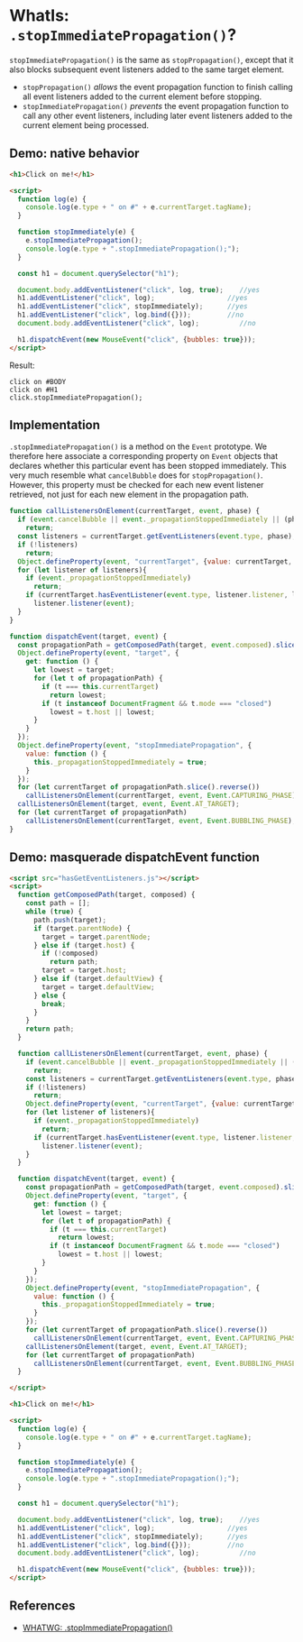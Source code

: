 # WhatIs: `.stopImmediatePropagation()`?

`stopImmediatePropagation()` is the same as `stopPropagation()`, except that it also blocks subsequent event listeners added to the same target element.

 * `stopPropagation()` *allows* the event propagation function to finish calling all event listeners added to the current element before stopping.  
 * `stopImmediatePropagation()` *prevents* the event propagation function to call any other event listeners, including later event listeners added to the current element being processed.  

## Demo: native behavior

```html
<h1>Click on me!</h1>

<script>
  function log(e) {
    console.log(e.type + " on #" + e.currentTarget.tagName);
  }

  function stopImmediately(e) {
    e.stopImmediatePropagation();
    console.log(e.type + ".stopImmediatePropagation();");
  }

  const h1 = document.querySelector("h1");

  document.body.addEventListener("click", log, true);    //yes
  h1.addEventListener("click", log);                  //yes
  h1.addEventListener("click", stopImmediately);      //yes
  h1.addEventListener("click", log.bind({}));         //no
  document.body.addEventListener("click", log);          //no

  h1.dispatchEvent(new MouseEvent("click", {bubbles: true}));
</script>
```

Result: 

```           
click on #BODY
click on #H1
click.stopImmediatePropagation();
```              

## Implementation

`.stopImmediatePropagation()` is a method on the `Event` prototype. We therefore here associate a corresponding property on `Event` objects that declares whether this particular event has been stopped immediately. This very much resemble what `cancelBubble` does for `stopPropagation()`. However, this property must be checked for each new event listener retrieved, not just for each new element in the propagation path.

```javascript
function callListenersOnElement(currentTarget, event, phase) {
  if (event.cancelBubble || event._propagationStoppedImmediately || (phase === Event.BUBBLING_PHASE && !event.bubbles))
    return;
  const listeners = currentTarget.getEventListeners(event.type, phase);
  if (!listeners)
    return;
  Object.defineProperty(event, "currentTarget", {value: currentTarget, writable: true});
  for (let listener of listeners){
    if (event._propagationStoppedImmediately)
      return;
    if (currentTarget.hasEventListener(event.type, listener.listener, listener.capture))
      listener.listener(event);
  }
}

function dispatchEvent(target, event) {
  const propagationPath = getComposedPath(target, event.composed).slice(1);
  Object.defineProperty(event, "target", {
    get: function () {
      let lowest = target;
      for (let t of propagationPath) {
        if (t === this.currentTarget)
          return lowest;
        if (t instanceof DocumentFragment && t.mode === "closed")
          lowest = t.host || lowest;
      }
    }
  });
  Object.defineProperty(event, "stopImmediatePropagation", {
    value: function () {
      this._propagationStoppedImmediately = true;
    }
  });
  for (let currentTarget of propagationPath.slice().reverse())
    callListenersOnElement(currentTarget, event, Event.CAPTURING_PHASE);
  callListenersOnElement(target, event, Event.AT_TARGET);
  for (let currentTarget of propagationPath)
    callListenersOnElement(currentTarget, event, Event.BUBBLING_PHASE);
}
```

## Demo: masquerade dispatchEvent function

```html
<script src="hasGetEventListeners.js"></script>
<script>
  function getComposedPath(target, composed) {
    const path = [];
    while (true) {
      path.push(target);
      if (target.parentNode) {
        target = target.parentNode;
      } else if (target.host) {
        if (!composed)
          return path;
        target = target.host;
      } else if (target.defaultView) {
        target = target.defaultView;
      } else {
        break;
      }
    }
    return path;
  }

  function callListenersOnElement(currentTarget, event, phase) {
    if (event.cancelBubble || event._propagationStoppedImmediately || (phase === Event.BUBBLING_PHASE && !event.bubbles))
      return;
    const listeners = currentTarget.getEventListeners(event.type, phase);
    if (!listeners)
      return;
    Object.defineProperty(event, "currentTarget", {value: currentTarget, writable: true});
    for (let listener of listeners){
      if (event._propagationStoppedImmediately)
        return;
      if (currentTarget.hasEventListener(event.type, listener.listener, listener.capture))
        listener.listener(event);
    }
  }

  function dispatchEvent(target, event) {
    const propagationPath = getComposedPath(target, event.composed).slice(1);
    Object.defineProperty(event, "target", {
      get: function () {
        let lowest = target;
        for (let t of propagationPath) {
          if (t === this.currentTarget)
            return lowest;
          if (t instanceof DocumentFragment && t.mode === "closed")
            lowest = t.host || lowest;
        }
      }
    });
    Object.defineProperty(event, "stopImmediatePropagation", {
      value: function () {
        this._propagationStoppedImmediately = true;
      }
    });
    for (let currentTarget of propagationPath.slice().reverse())
      callListenersOnElement(currentTarget, event, Event.CAPTURING_PHASE);
    callListenersOnElement(target, event, Event.AT_TARGET);
    for (let currentTarget of propagationPath)
      callListenersOnElement(currentTarget, event, Event.BUBBLING_PHASE);
  }

</script>

<h1>Click on me!</h1>

<script>
  function log(e) {
    console.log(e.type + " on #" + e.currentTarget.tagName);
  }

  function stopImmediately(e) {
    e.stopImmediatePropagation();
    console.log(e.type + ".stopImmediatePropagation();");
  }

  const h1 = document.querySelector("h1");

  document.body.addEventListener("click", log, true);    //yes
  h1.addEventListener("click", log);                  //yes
  h1.addEventListener("click", stopImmediately);      //yes
  h1.addEventListener("click", log.bind({}));         //no
  document.body.addEventListener("click", log);          //no

  h1.dispatchEvent(new MouseEvent("click", {bubbles: true}));
</script>
```

## References

  * [WHATWG: .stopImmediatePropagation()](https://dom.spec.whatwg.org/#dom-event-stopimmediatepropagation)
